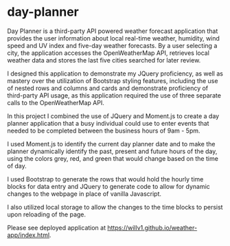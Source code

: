 # day-planner

Day Planner is a third-party API powered weather forecast application that provides the user information about local real-time weather, humidity, wind speed and UV index and five-day weather forecasts. By a user selecting a city, the application accesses the OpenWeatherMap API, retrieves local weather data and stores the last five cities searched for later review.

I designed this application to demonstrate my JQuery proficiency, as well as mastery over the utilization of Bootstrap styling features, including the use of nested rows and columns and cards and demonstrate proficiency of third-party API usage, as this application required the use of three separate calls to the OpenWeatherMap API.

In this project I combined the use of JQuery and Moment.js to create a day planner application that a busy individual could use to enter events that needed to be completed between the business hours of 9am - 5pm.  

I used Moment.js to identify the current day planner date and to make the planner dynamically identify the past, present and future hours of the day, using the colors grey, red, and green that would change based on the time of day.

I used Bootstrap to generate the rows that would hold the hourly time blocks for data entry and JQuery to generate code to allow for dynamic changes to the webpage in place of vanilla Javascript.  

I also utilized local storage to allow the changes to the time blocks to persist upon reloading of the page.

Please see deployed application at https://willv1.github.io/weather-app/index.html.
